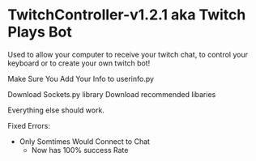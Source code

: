 # TwitchController-v1.2.1 aka Twitch Plays Bot
Used to allow your computer to receive your twitch chat, to control your keyboard or to create your own twitch bot!


Make Sure You Add Your Info to userinfo.py

Download Sockets.py library
Download recommended libaries 

Everything else should work. 

Fixed Errors:
- Only Somtimes Would Connect to Chat
  - Now has 100% success Rate
